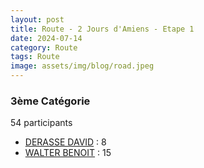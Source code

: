 ```yaml
---
layout: post
title: Route - 2 Jours d'Amiens - Etape 1
date: 2024-07-14
category: Route
tags: Route
image: assets/img/blog/road.jpeg
---
```


### 3ème Catégorie
54 participants
- [DERASSE DAVID](https://teamspecializedlille.github.io/works/derassedavid) : 8
- [WALTER BENOIT](https://teamspecializedlille.github.io/works/walterbenoit) : 15